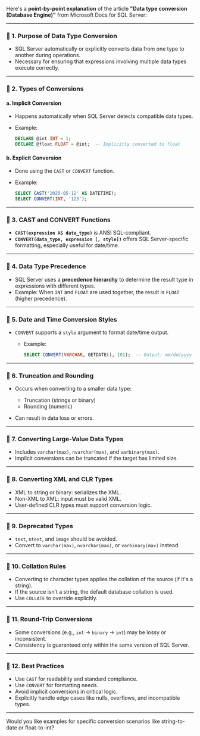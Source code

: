 Here's a **point-by-point explanation** of the article **"Data type conversion (Database Engine)"** from Microsoft Docs for SQL Server:

---

### 🔹 1. **Purpose of Data Type Conversion**

* SQL Server automatically or explicitly converts data from one type to another during operations.
* Necessary for ensuring that expressions involving multiple data types execute correctly.

---

### 🔹 2. **Types of Conversions**

#### a. **Implicit Conversion**

* Happens automatically when SQL Server detects compatible data types.
* Example:

  ```sql
  DECLARE @int INT = 1;
  DECLARE @float FLOAT = @int;  -- Implicitly converted to float
  ```

#### b. **Explicit Conversion**

* Done using the `CAST` or `CONVERT` function.
* Example:

  ```sql
  SELECT CAST('2025-05-12' AS DATETIME);
  SELECT CONVERT(INT, '123');
  ```

---

### 🔹 3. **CAST and CONVERT Functions**

* **`CAST(expression AS data_type)`** is ANSI SQL-compliant.
* **`CONVERT(data_type, expression [, style])`** offers SQL Server-specific formatting, especially useful for date/time.

---

### 🔹 4. **Data Type Precedence**

* SQL Server uses a **precedence hierarchy** to determine the result type in expressions with different types.
* Example: When `INT` and `FLOAT` are used together, the result is `FLOAT` (higher precedence).

---

### 🔹 5. **Date and Time Conversion Styles**

* `CONVERT` supports a `style` argument to format date/time output.

  * Example:

    ```sql
    SELECT CONVERT(VARCHAR, GETDATE(), 101);  -- Output: mm/dd/yyyy
    ```

---

### 🔹 6. **Truncation and Rounding**

* Occurs when converting to a smaller data type:

  * Truncation (strings or binary)
  * Rounding (numeric)
* Can result in data loss or errors.

---

### 🔹 7. **Converting Large-Value Data Types**

* Includes `varchar(max)`, `nvarchar(max)`, and `varbinary(max)`.
* Implicit conversions can be truncated if the target has limited size.

---

### 🔹 8. **Converting XML and CLR Types**

* XML to string or binary: serializes the XML.
* Non-XML to XML: input must be valid XML.
* User-defined CLR types must support conversion logic.

---

### 🔹 9. **Deprecated Types**

* `text`, `ntext`, and `image` should be avoided.
* Convert to `varchar(max)`, `nvarchar(max)`, or `varbinary(max)` instead.

---

### 🔹 10. **Collation Rules**

* Converting to character types applies the collation of the source (if it's a string).
* If the source isn’t a string, the default database collation is used.
* Use `COLLATE` to override explicitly.

---

### 🔹 11. **Round-Trip Conversions**

* Some conversions (e.g., `int` → `binary` → `int`) may be lossy or inconsistent.
* Consistency is guaranteed only within the same version of SQL Server.

---

### 🔹 12. **Best Practices**

* Use `CAST` for readability and standard compliance.
* Use `CONVERT` for formatting needs.
* Avoid implicit conversions in critical logic.
* Explicitly handle edge cases like nulls, overflows, and incompatible types.

---

Would you like examples for specific conversion scenarios like string-to-date or float-to-int?
